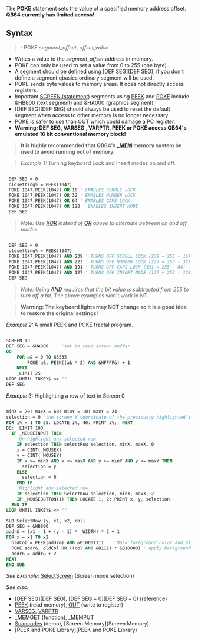 The **POKE** statement sets the value of a specified memory address offset. **QB64 currently has limited access!** 


## Syntax

> : POKE *segment_offset*, *offset_value*


* Writes a value to the *segment_offset* address in memory.
* POKE can only be used to set a value from 0 to 255 (one byte).
* A segment should be defined using [DEF SEG](DEF SEG), if you don't define a segment qbasics ordinary segment will be used.
* POKE sends byte values to memory areas. It does not directly access registers.
* Important [SCREEN (statement)](SCREEN (statement)) segments using [PEEK](PEEK) and [POKE](POKE) include &HB800 (text segment) and &HA000 (graphics segment).
* [DEF SEG](DEF SEG) should always be used to reset the default segment when access to other memory is no longer necessary.
* POKE is safer to use than [OUT](OUT) which could damage a PC register.
* **Warning: DEF SEG, VARSEG , VARPTR, PEEK or POKE access QB64's emulated 16 bit conventional memory block!** 
>  **It is highly recommended that QB64's [_MEM](_MEM) memory system be used to avoid running out of memory.**


> *Example 1:* Turning keyboard Lock and Insert modes on and off.

```vb

 DEF SEG = 0
 oldsetting% = PEEK(1047)
 POKE 1047,PEEK(1047) OR 16 ' ENABLES SCROLL LOCK
 POKE 1047,PEEK(1047) OR 32 ' ENABLES NUMBER LOCK
 POKE 1047,PEEK(1047) OR 64 ' ENABLES CAPS LOCK
 POKE 1047,PEEK(1047) OR 128 ' ENABLES INSERT MODE
 DEF SEG


```
> *Note: Use [XOR](XOR) instead of [OR](OR) above to alternate between on and off modes.*

```vb

 DEF SEG = 0
 oldsetting% = PEEK(1047)
 POKE 1047,PEEK(1047) AND 239 ' TURNS OFF SCROLL LOCK (239 = 255 - 16)
 POKE 1047,PEEK(1047) AND 223 ' TURNS OFF NUMBER LOCK (223 = 255 - 32)
 POKE 1047,PEEK(1047) AND 191 ' TURNS OFF CAPS LOCK (191 = 255 - 64)
 POKE 1047,PEEK(1047) AND 127 ' TURNS OFF INSERT MODE (127 = 255 - 128)
 DEF SEG 

```
> *Note: Using [AND](AND) requires that the bit value is subtracted from 255 to turn off a bit.* The above examples won't work in NT.

> **Warning: The keyboard lights may NOT change so it is a good idea to restore the original settings!**


*Example 2:* A small PEEK and POKE fractal program.

```vb

SCREEN 13
DEF SEG = &HA000     'set to read screen buffer
DO
    FOR a& = 0 TO 65535
        POKE a&, PEEK((a& * 2) AND &HFFFF&) + 1
    NEXT
    _LIMIT 25
LOOP UNTIL INKEY$ <> ""
DEF SEG 

``` 


*Example 3:* Highlighting a row of text in Screen 0

```vb

minX = 20: maxX = 60: minY = 10: maxY = 24
selection = 0 'the screen Y coordinate of the previously highlighted item
FOR i% = 1 TO 25: LOCATE i%, 40: PRINT i%;: NEXT
DO: _LIMIT 100
  IF _MOUSEINPUT THEN
    'Un-highlight any selected row
    IF selection THEN selectRow selection, minX, maxX, 0
    x = CINT(_MOUSEX)
    y = CINT(_MOUSEY)    
    IF x >= minX AND x <= maxX AND y >= minY AND y <= maxY THEN
      selection = y
    ELSE
      selection = 0
    END IF
    'Highlight any selected row
    IF selection THEN SelectRow selection, minX, maxX, 2 
    IF _MOUSEBUTTON(1) THEN LOCATE 1, 2: PRINT x, y, selection 
  END IF
LOOP UNTIL INKEY$ <> ""

SUB SelectRow (y, x1, x2, col)
DEF SEG = &HB800
addr& = (x1 - 1 + (y - 1) * _WIDTH) * 2 + 1
FOR x = x1 TO x2
  oldCol = PEEK(addr&) AND &B10001111   ' Mask foreground color and blink bit
  POKE addr&, oldCol OR ((col AND &B111) * &B10000) ' Apply background color
  addr& = addr& + 2
NEXT
END SUB 

```


*See Example:* [SelectScreen](SelectScreen) (Screen mode selection) 


*See also:* 
* [DEF SEG](DEF SEG), [DEF SEG = 0](DEF SEG = 0) (reference)
* [PEEK](PEEK) (read memory), [OUT](OUT) (write to register)
* [VARSEG](VARSEG), [VARPTR](VARPTR)
* [_MEMGET (function)](_MEMGET (function)), [_MEMPUT](_MEMPUT)
* [Scancodes](Scancodes) (demo), [Screen Memory](Screen Memory) 
* [PEEK and POKE Library](PEEK and POKE Library)




